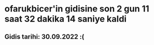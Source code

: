 # ofarukbicer'in gidisine son 2 gun 11 saat 32 dakika 14 saniye kaldi

## Gidis tarihi: 30.09.2022 :(